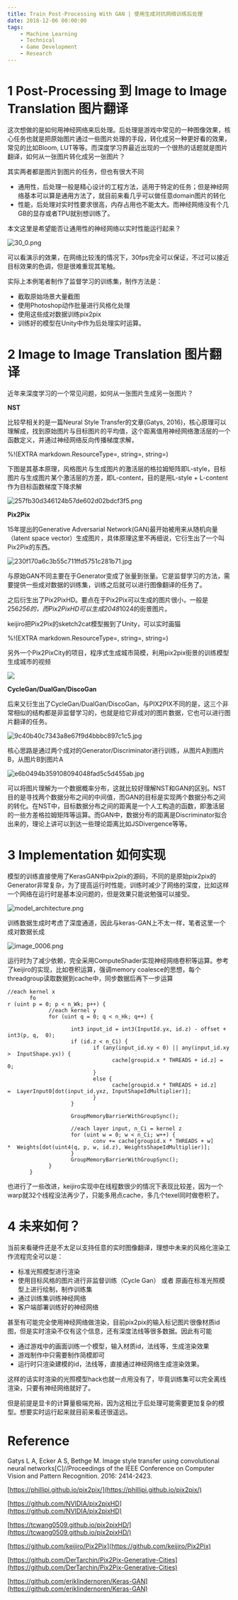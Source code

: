 ```yaml
---
title: Train Post-Processing With GAN | 使用生成对抗网络训练后处理
date: 2018-12-06 00:00:00
tags:
    - Machine Learning
    - Technical
    - Game Development
    - Research
---
```


# 1 Post-Processing 到 Image to Image Translation 图片翻译

这次想做的是如何用神经网络来后处理。后处理是游戏中常见的一种图像效果，核心任务也就是把原始图片通过一些图片处理的手段，转化成另一种更好看的效果，常见的比如Bloom, LUT等等。而深度学习界最近出现的一个很热的话题就是图片翻译，如何从一张图片转化成另一张图片？

其实两者都是图片到图片的任务，但也有很大不同

- 通用性，后处理一般是精心设计的工程方法，适用于特定的任务；但是神经网络基本可以算是通用方法了，就目前来看几乎可以做任意domain图片的转化
- 性能，后处理对实时性要求很高，内存占用也不能太大。而神经网络没有个几GB的显存或者TPU就别想训练了。

本文这里是希望能否让通用性的神经网络以实时性能运行起来？

![30_0.png](/images/30_0.jpg)

可以看演示的效果，在网络比较浅的情况下，30fps完全可以保证，不过可以接近目标效果的色调，但是很难重现其笔触。

实际上本例笔者制作了监督学习的训练集，制作方法是：

- 截取原始场景大量截图
- 使用Photoshop动作批量进行风格化处理
- 使用这些成对数据训练pix2pix
- 训练好的模型在Unity中作为后处理实时运算。

# 2 Image to Image Translation 图片翻译

近年来深度学习的一个常见问题，如何从一张图片生成另一张图片？

**NST**

比较早相关的是一篇Neural Style Transfer的文章(Gatys, 2016)，核心原理可以理解成，找到原始图片与目标图片的平均值，这个距离值用神经网络激活层的一个函数定义，并通过神经网络反向传播梯度求解，

%!(EXTRA markdown.ResourceType=, string=, string=)

下图是其基本原理，风格图片与生成图片的激活层的格拉姆矩阵即L-style，目标图片与生成图片某个激活层的方差，即L-content，目的是用L-style + L-content作为目标函数梯度下降求解

![257fb30d346124b57de602d02bdcf3f5.png](/images/257fb30d346124b57de602d02bdcf3f5.jpg)

**Pix2Pix**

15年提出的Generative Adversarial Network(GAN)最开始被用来从随机向量（latent space vector）生成图片，具体原理这里不再细说，它衍生出了一个叫Pix2Pix的东西。

![230f170a6c3b55c711ffd5751c281b71.jpg](/images/230f170a6c3b55c711ffd5751c281b71.jpg)

与原始GAN不同主要在于Generator变成了张量到张量。它是监督学习的方法，需要提供一些成对数据的训练集，训练之后就可以进行图像翻译的任务了。

之后衍生出了Pix2PixHD。要点在于Pix2Pix可以生成的图片很小，一般是256*256的，而Pix2PixHD可以生成2048*1024的街景图片。

keijiro把Pix2Pix的sketch2cat模型搬到了Unity，可以实时画猫

%!(EXTRA markdown.ResourceType=, string=, string=)

另外一个Pix2PixCity的项目，程序式生成城市简模，利用pix2pix街景的训练模型生成城市的视频

![](https://github.com/DerTarchin/Pix2Pix-Generative-Cities/raw/master/images/flicker1.jpg)

**CycleGan/DualGan/DiscoGan**

后来又衍生出了CycleGan/DualGan/DiscoGan，与PIX2PIX不同的是，这三个非常相似的结构都是非监督学习的，也就是给它非成对的图片数据，它也可以进行图片翻译的任务。

![9c40b40c7343a8e67f9d4bbbc897c1c5.jpg](/images/9c40b40c7343a8e67f9d4bbbc897c1c5.jpg)

核心思路是通过两个成对的Generator/Discriminator进行训练，从图片A到图片B，从图片B到图片A

![e6b0494b359108094048fad5c5d455ab.jpg](/images/e6b0494b359108094048fad5c5d455ab.jpg)

可以将图片理解为一个数据概率分布，这就比较好理解NST和GAN的区别。NST目的是寻找两个数据分布之间的中间值，而GAN的目标是实现两个数据分布之间的转化。在NST中，目标数据分布之间的距离是一个人工构造的函数，即激活层的一些方差格拉姆矩阵等运算。而GAN中，数据分布的距离是Discriminator拟合出来的，理论上讲可以到达一些理论距离比如JSDivergence等等。

# 3 Implementation 如何实现

模型的训练直接使用了KerasGAN中pix2pix的源码，不同的是原始pix2pix的Generator非常复杂，为了提高运行时性能，训练时减少了网络的深度，比如这样一个网络在运行时是基本没问题的，但是效果只能说勉强可以接受。

![model_architecture.png](/images/model_architecture.jpg)

训练数据生成时考虑了深度通道，因此与keras-GAN上不太一样，笔者这里一个成对数据长成

![image_0006.png](/images/image_0006.jpg)

运行时为了减少依赖，完全采用ComputeShader实现神经网络卷积等运算。参考了keijiro的实现，比如卷积运算，强调memory coalesce的思想，每个threadgroup读取数据到cache中，同步数据后再下一步运算

```
//each kernel x
       fo
r (uint p = 0; p < n_Wk; p++) {
             //each kernel y
             for (uint q = 0; q < n_Hk; q++) {
                    
                    int3 input_id = int3(InputId.yx, id.z) - offset + int3(p, q,  0);
                    if (id.z < n_Ci) {
                           if (any(input_id.xy < 0) || any(input_id.xy >  InputShape.yx)) {
                                 cache[groupid.x * THREADS + id.z] = 0;
                           }
                           else {
                                 cache[groupid.x * THREADS + id.z] =  LayerInput0[dot(input_id.yxz, InputShapeIdMultiplier)];
                           }
                    }
                    
                    GroupMemoryBarrierWithGroupSync();
                    
                    //each layer input, n_Ci = kernel z
                    for (uint w = 0; w < n_Ci; w++) {
                           conv += cache[groupid.x * THREADS + w] *  Weights[dot(uint4(q, p, w, id.z), WeightsShapeIdMultiplier)];
                    }
                    GroupMemoryBarrierWithGroupSync();
             }
       }
```

也进行了一些改进，keijiro实现中在线程数很少的情况下表现比较差，因为一个warp就32个线程没法再少了，只能多用点cache，多几个texel同时做卷积了。

# 4 未来如何？

当前来看硬件还是不太足以支持任意的实时图像翻译，理想中未来的风格化渲染工作流程完全可以是：

- 标准光照模型进行渲染
- 使用目标风格的图片进行非监督训练（Cycle Gan） 或者 原画在标准光照模型上进行绘制，制作训练集
- 通过训练集训练神经网络
- 客户端部署训练好的神经网络

甚至有可能完全使用神经网络做渲染，目前pix2pix的输入标记图片很像材质id图，但是实时渲染不仅有这个信息，还有深度法线等很多数据。因此有可能

- 通过游戏中的画面训练一个模型，输入材质id，法线等，生成渲染效果
- 游戏制作中只需要制作简模即可
- 运行时只渲染建模的id，法线等，直接通过神经网络生成渲染效果。

这样的话实时渲染的光照模型hack也就一点用没有了，毕竟训练集可以完全离线渲染，只要有神经网络就好了。

但是前提是显卡的计算量极端充裕，因为这相比于后处理可能需要更加复杂的模型。想要实时运行起来就目前来看还很遥远。

# Reference

Gatys L A, Ecker A S, Bethge M. Image style transfer using convolutional neural networks[C]//Proceedings of the IEEE Conference on Computer Vision and Pattern Recognition. 2016: 2414-2423.

[https://phillipi.github.io/pix2pix/](https://phillipi.github.io/pix2pix/)

[https://github.com/NVIDIA/pix2pixHD](https://github.com/NVIDIA/pix2pixHD)

[https://tcwang0509.github.io/pix2pixHD/](https://tcwang0509.github.io/pix2pixHD/)

[https://github.com/keijiro/Pix2Pix](https://github.com/keijiro/Pix2Pix)

[https://github.com/DerTarchin/Pix2Pix-Generative-Cities](https://github.com/DerTarchin/Pix2Pix-Generative-Cities)

[https://github.com/eriklindernoren/Keras-GAN](https://github.com/eriklindernoren/Keras-GAN)
